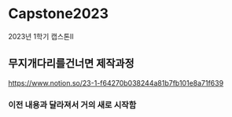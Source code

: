 # Capstone2023  
2023년 1학기 캡스톤II  
## 무지개다리를건너면 제작과정
https://www.notion.so/23-1-f64270b038244a81b7fb101e8a71f639

### 이전 내용과 달라져서 거의 새로 시작함

